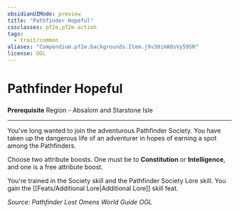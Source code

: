 ```yaml
---
obsidianUIMode: preview
title: "Pathfinder Hopeful"
cssclasses: pf2e,pf2e-action
tags:
  - trait/common
aliases: "Compendium.pf2e.backgrounds.Item.j9v38iHA0sVy59SR"
license: OGL
---
```

# Pathfinder Hopeful

### 






**Prerequisite** Region - Absalom and Starstone Isle

* * *

You've long wanted to join the adventurous Pathfinder Society. You have taken up the dangerous life of an adventurer in hopes of earning a spot among the Pathfinders.

Choose two attribute boosts. One must be to **Constitution** or **Intelligence**, and one is a free attribute boost.

You're trained in the Society skill and the Pathfinder Society Lore skill. You gain the [[Feats/Additional Lore|Additional Lore]] skill feat.

*Source: Pathfinder Lost Omens World Guide*
*OGL*